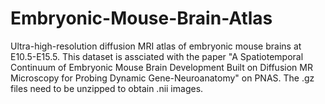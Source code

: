 # Embryonic-Mouse-Brain-Atlas
Ultra-high-resolution diffusion MRI atlas of embryonic mouse brains at E10.5-E15.5.
This dataset is assciated with the paper "A Spatiotemporal Continuum of Embryonic Mouse Brain Development Built on Diffusion MR Microscopy for Probing Dynamic Gene-Neuroanatomy" on PNAS.
The .gz files need to be unzipped to obtain .nii images.
